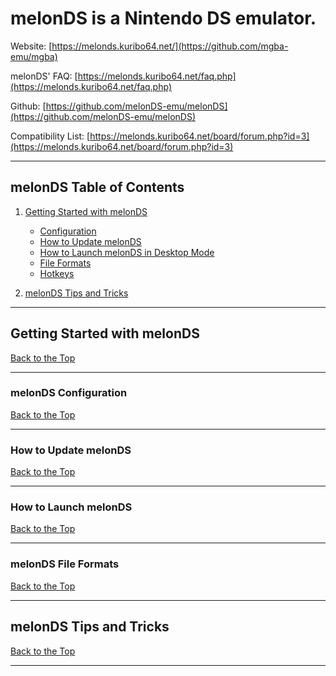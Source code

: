 # melonDS is a Nintendo DS emulator.

Website: [https://melonds.kuribo64.net/](https://github.com/mgba-emu/mgba)

melonDS' FAQ: [https://melonds.kuribo64.net/faq.php](https://melonds.kuribo64.net/faq.php)

Github: [https://github.com/melonDS-emu/melonDS](https://github.com/melonDS-emu/melonDS)

Compatibility List: [https://melonds.kuribo64.net/board/forum.php?id=3](https://melonds.kuribo64.net/board/forum.php?id=3)

***

## melonDS Table of Contents

1. [Getting Started with melonDS](#getting-started-with-melonds)
    - [Configuration](#melonds-configuration)
    - [How to Update melonDS](#how-to-update-melonds)
    - [How to Launch melonDS in Desktop Mode](#how-to-launch-melonds)
    - [File Formats](#melonds-file-formats)
    - [Hotkeys](../../controls-and-hotkeys/windows/hotkeys.md#melonds-nds-standalone)

2. [melonDS Tips and Tricks](#melonds-tips-and-tricks)

***

## Getting Started with melonDS
[Back to the Top](#melonds-table-of-contents)

***

### melonDS Configuration
[Back to the Top](#melonds-table-of-contents)

***

### How to Update melonDS
[Back to the Top](#melonds-table-of-contents)

***

### How to Launch melonDS
[Back to the Top](#melonds-table-of-contents)

***

### melonDS File Formats
[Back to the Top](#melonds-table-of-contents)

***

## melonDS Tips and Tricks
[Back to the Top](#melonds-table-of-contents)

***
